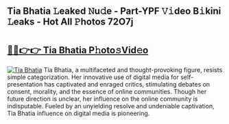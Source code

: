 ## Tia Bhatia 𝙻eaked 𝙽u𝚍e - Part-YPF 𝚅𝚒deo B𝚒kini 𝙻eaks - Hot All 𝙿hotos 72O7j

# <h2><a href="http://ld2zmof.urlbe.top/?page=Tia+Bhatia">🔗🔗👉👉 Tia Bhatia P𝚑oto𝚜Vid𝚎o</a></h2>

[![Tia Bhatia](https://i.imgur.com/eBuTRDB.gif)](http://ld2zmof.urlbe.top/?page=Tia+Bhatia)
Tia Bhatia, a multifaceted and thought-provoking figure, resists simple categorization. Her innovative use of digital media for self-presentation has captivated and enraged critics, stimulating debates on consent, morality, and the essence of online communities. Though her future direction is unclear, her influence on the online community is indisputable. Fueled by an unyielding resolve and undeniable captivation, Tia Bhatia influence on digital media is pioneering.
